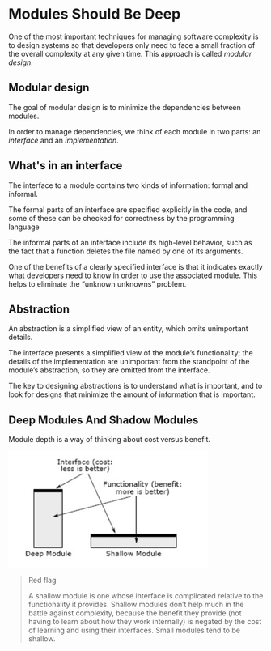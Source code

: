 # Modules Should Be Deep

One of the most important techniques for managing software complexity is to design systems so that developers only need to face a small fraction of the overall complexity at any given time. This approach is called *modular design*.



## Modular design

The goal of modular design is to minimize the dependencies between modules.

In order to manage dependencies, we think of each module in two parts: an *interface* and an *implementation*.



## What's in an interface

The interface to a module contains two kinds of information: formal and informal.

The formal parts of an interface are specified explicitly in the code, and some of these can be checked for correctness by the programming language

The informal parts of an interface include its high-level behavior, such as the fact that a function deletes the file named by one of its arguments.

One of the benefits of a clearly specified interface is that it indicates exactly what developers need to know in order to use the associated module. This helps to eliminate the “unknown unknowns” problem.



## Abstraction

An abstraction is a simplified view of an entity, which omits unimportant details.

The interface presents a simplified view of the module’s functionality; the details of the implementation are unimportant from the standpoint of the module’s abstraction, so they are omitted from the interface.

The key to designing abstractions is to understand what is important, and to look for designs that minimize the amount of information that is important.



## Deep Modules And Shadow Modules

Module depth is a way of thinking about cost versus benefit. 

![image-20230425123225232](assets/03_Modules%20Should%20Be%20Deep/image-20230425123225232.png)

> Red flag
>
> A shallow module is one whose interface is complicated relative to the functionality it provides. Shallow modules don’t help much in the battle against complexity, because the benefit they provide (not having to learn about how they work internally) is negated by the cost of learning and using their interfaces. Small modules tend to be shallow.